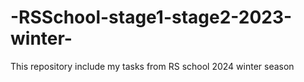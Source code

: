# -RSSchool-stage1-stage2-2023-winter-
This repository include my tasks from RS school 2024 winter season

